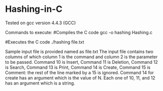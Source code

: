 # Hashing-in-C

Tested on gcc version 4.4.3 (GCC)

Commands to execute:
#Compiles the  C code
gcc -o hashing Hashing.c

#Executes the C code
./hashing file.txt

Sample input file is provided named as file.txt
The input file contains two columns of which column 1 is the command and column 2 is the parameter to be passed.
Command 10 is Insert, Command 11 is Deletion, Command 12 is Search, Command 13 is Print, Command 14 is Create, Command 15
is Comment: the rest of the line marked by a 15 is ignored.
Command 14 for create has an argument which is the value of N. Each one of 10, 11, and 12 has an argument which is a string.
